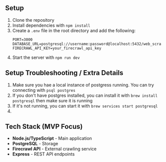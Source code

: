 ## Setup

1. Clone the repository
2. Install dependencies with `npm install`
3. Create a `.env` file in the root directory and add the following:
   ```
   PORT=3000
   DATABASE_URL=postgresql://username:password@localhost:5432/web_scraper_mvp
   FIRECRAWL_API_KEY=your_firecrawl_api_key
   ```
4. Start the server with `npm run dev`

## Setup Troubleshooting / Extra Details

1. Make sure you hae a local instance of postgress running. You can try connecting with `psql postgres`
2. If you don't have postgres installed, you can install it with `brew install postgresql` then make sure it is running
3. If it's not running, you can start it with `brew services start postgresql`
4.

## Tech Stack (MVP Focus)

- **Node.js/TypeScript** - Main application
- **PostgreSQL** - Storage
- **Firecrawl API** - External crawling service
- **Express** - REST API endpoints
